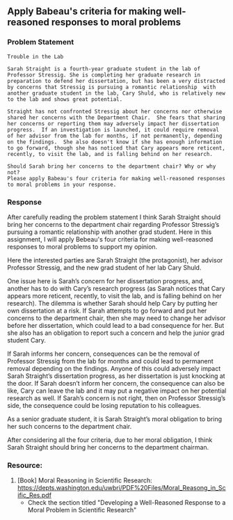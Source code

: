 ## Apply Babeau's criteria for making well-reasoned responses to moral problems

### Problem Statement

```
Trouble in the Lab

Sarah Straight is a fourth-year graduate student in the lab of Professor Stressig. She is completing her graduate research in preparation to defend her dissertation, but has been a very distracted by concerns that Stressig is pursuing a romantic relationship  with another graduate student in the lab, Cary Shuld, who is relatively new to the lab and shows great potential.
 
Straight has not confronted Stressig about her concerns nor otherwise shared her concerns with the Department Chair.  She fears that sharing her concerns or reporting them may adversely impact her dissertation progress.  If an investigation is launched, it could require removal of her advisor from the lab for months, if not permanently, depending on the findings.  She also doesn't know if she has enough information to go forward, though she has noticed that Cary appears more reticent, recently, to visit the lab, and is falling behind on her research.
 
Should Sarah bring her concerns to the department chair? Why or why not?
Please apply Babeau's four criteria for making well-reasoned responses to moral problems in your response.
```

### Response
After carefully reading the problem statement I think Sarah Straight should bring her concerns to the department chair regarding Professor Stressig’s pursuing a romantic relationship with another grad student. Here in this assignment, I will apply Bebeau's four criteria for making well-reasoned responses to moral problems to support my opinion.

Here the interested parties are Sarah Straight (the protagonist), her advisor Professor Stressig, and the new grad student of her lab Cary Shuld.

One issue here is Sarah’s concern for her dissertation progress, and, another has to do with Cary’s research progress (as Sarah notices that Cary appears more reticent, recently, to visit the lab, and is falling behind on her research). The dilemma is whether Sarah should help Cary by putting her own dissertation at a risk. If Sarah attempts to go forward and put her concerns to the department chair, then she may need to change her advisor before her dissertation, which could lead to a bad consequence for her. But she also has an obligation to report such a concern and help the junior grad student Cary.

If Sarah informs her concern, consequences can be the removal of Professor Stressig from the lab for months and could lead to permanent removal depending on the findings. Anyone of this could adversely impact Sarah Straight’s dissertation progress, as her dissertation is just knocking at the door. If Sarah doesn’t inform her concern, the consequence can also be like, Cary can leave the lab and it may put a negative impact on her potential research as well. If Sarah’s concern is not right, then on Professor Stressig’s side, the consequence could be losing reputation to his colleagues.

As a senior graduate student, it is Sarah Straight’s moral obligation to bring her such concerns to the department chair.

After considering all the four criteria, due to her moral obligation, I think Sarah Straight should bring her concerns to the department chairman.

### Resource:
1. [Book] Moral Reasoning in Scientific Research: https://depts.washington.edu/uwbri/PDF%20Files/Moral_Reasong_in_Scific_Res.pdf
    * Check the section titled "Developing a Well-Reasoned Response to a Moral Problem in Scientific Research"
